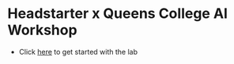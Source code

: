 # Headstarter x Queens College AI Workshop

- Click [here](https://colab.research.google.com/github/team-headstart/QC-Lab/blob/main/Headstarter_x_QC_AI_Lab_.ipynb) to get started with the lab
